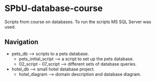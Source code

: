 # SPbU-database-course
Scripts from course on databases. To run the scripts MS SQL Server was used.

## Navigation
- pets_db --> scripts to a pets database.
  - pets_initial_script --> a script to set up the pets database.
  - 02_script - 07_script --> different sets of database queries.
- hotel_db --> small hotel database project.
  - hotel_diagram --> domain description and database diagram.
